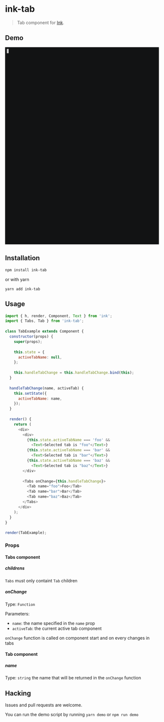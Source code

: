 ink-tab
=================

> Tab component for [Ink](https://github.com/vadimdemedes/ink).

## Demo

![Demo](media/demo.gif)

## Installation
```sh
npm install ink-tab
```

or with yarn
```
yarn add ink-tab
```

## Usage
```js
import { h, render, Component, Text } from 'ink';
import { Tabs, Tab } from 'ink-tab';

class TabExample extends Component {
  constructor(props) {
    super(props);

    this.state = {
      activeTabName: null,
    };

    this.handleTabChange = this.handleTabChange.bind(this);
  }

  handleTabChange(name, activeTab) {
    this.setState({
      activeTabName: name,
    });
  }

  render() {
    return (
      <div>
        <div>
          {this.state.activeTabName === 'foo' &&
            <Text>Selected tab is "foo"</Text>}
          {this.state.activeTabName === 'bar' &&
            <Text>Selected tab is "bar"</Text>}
          {this.state.activeTabName === 'baz' &&
            <Text>Selected tab is "baz"</Text>}
        </div>

        <Tabs onChange={this.handleTabChange}>
          <Tab name="foo">Foo</Tab>
          <Tab name="bar">Bar</Tab>
          <Tab name="baz">Baz</Tab>
        </Tabs>
      </div>
    );
  }
}

render(TabExample);
```

### Props
#### Tabs component

##### childrens
`Tabs` must only containt `Tab` children

##### onChange
Type: `Function`

Parameters:
  * `name`: the name specified in the `name` prop
  * `activeTab`: the current active tab component

`onChange` function is called on component start and on every changes in tabs

#### Tab component
##### name
Type: `string`
the name that will be returned in the `onChange` function

## Hacking
Issues and pull requests are welcome.

You can run the demo script by running `yarn demo` or `npm run demo`
